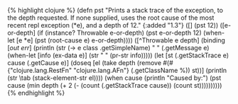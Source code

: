 {% highlight clojure %}
(defn pst
  "Prints a stack trace of the exception, to the depth requested. If none supplied, uses the root cause of the
  most recent repl exception (*e), and a depth of 12."
  {:added "1.3"}
  ([] (pst 12))
  ([e-or-depth]
     (if (instance? Throwable e-or-depth)
       (pst e-or-depth 12)
       (when-let [e *e]
         (pst (root-cause e) e-or-depth))))
  ([^Throwable e depth]
     (binding [*out* *err*]
       (println (str (-> e class .getSimpleName) " "
                     (.getMessage e)
                     (when-let [info (ex-data e)] (str " " (pr-str info)))))
       (let [st (.getStackTrace e)
             cause (.getCause e)]
         (doseq [el (take depth
                          (remove #(#{"clojure.lang.RestFn" "clojure.lang.AFn"} (.getClassName %))
                                  st))]
           (println (str \tab (stack-element-str el))))
         (when cause
           (println "Caused by:")
           (pst cause (min depth
                           (+ 2 (- (count (.getStackTrace cause))
                                   (count st))))))))))
{% endhighlight %}
